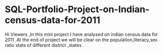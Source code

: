 # SQL-Portfolio-Project-on-Indian-census-data-for-2011
Hi Viewers ,In this mini project I have analysed on indian census data for 2011 .At the end of project we will be clear on the population,literacy,sex ratio stats of different district ,states .
